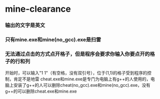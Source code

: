 # mine-clearance
### 输出的文字是英文
### 只有mine.exe和mine(no_gcc).exe是扫雷
### 无法通过点击的方式点开格子，但是程序会要求你输入你要点开的格子的行和列
开始时，可以输入"1 1"（有空格，没有双引号），位于(1,1)的格子受到程序的控制，肯定不是地雷
cheat.exe和mine.exe是专门为电脑上有g++的人使用的，电脑上安装了g++的人可以删除cheat(no_gcc).exe和mine(no_gcc).exe，没有g++的可以删除cheat.exe和mine.exe
